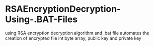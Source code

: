 # RSAEncryptionDecryption-Using-.BAT-Files
using RSA encryption decryption algorithm and .bat file automates the creation of  encrypted file int byte array, public key and private key 
